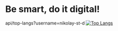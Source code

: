 # Be smart, do it digital!
api/top-langs?username=nikolay-st-d
[![Top Langs](https://github-readme-stats.vercel.app/api/top-langs/?username=nikolay-st-d)](https://github.com/anuraghazra/github-readme-stats)
